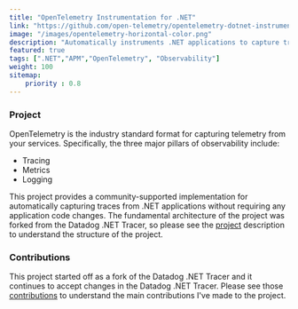 ```yaml
---
title: "OpenTelemetry Instrumentation for .NET"
link: "https://github.com/open-telemetry/opentelemetry-dotnet-instrumentation"
image: "/images/opentelemetry-horizontal-color.png"
description: "Automatically instruments .NET applications to capture traces in the industry-standard OpenTelemetry format."
featured: true
tags: [".NET","APM","OpenTelemetry", "Observability"]
weight: 100
sitemap: 
    priority : 0.8
---
```


### Project
OpenTelemetry is the industry standard format for capturing telemetry from your services. Specifically, the three major pillars of observability include:
- Tracing
- Metrics
- Logging

This project provides a community-supported implementation for automatically capturing traces from .NET applications without requiring any application code changes. The fundamental architecture of the project was forked from the Datadog .NET Tracer, so please see the [project](/contributions/dd-trace-dotnet) description to understand the structure of the project.

### Contributions
This project started off as a fork of the Datadog .NET Tracer and it continues to accept changes in the Datadog .NET Tracer. Please see those [contributions](/contributions/dd-trace-dotnet) to understand the main contributions I've made to the project.
